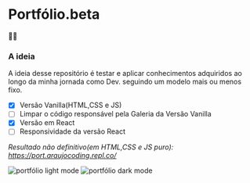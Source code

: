 # Portfólio.beta

🚧👷
### A ideia
A ideia desse repositório é testar e aplicar conhecimentos adquiridos ao longo da minha jornada como Dev. seguindo um modelo mais ou menos fixo.

- [X] Versão Vanilla(HTML,CSS e JS)
- [ ] Limpar o código responsável pela Galeria da Versão Vanilla
- [X] Versão em React
- [ ] Responsividade da versão React

*Resultado não definitivo(em HTML,CSS e JS puro): <https://port.araujocoding.repl.co/>*

![portfólio light mode](https://64.media.tumblr.com/94df85146f1f81aa2a47830d77c8c61c/876f6b3cae29e79f-b5/s2048x3072/413db8efea596330ed0ae8efd91f1f0907d307be.png)
![portfólio dark mode](https://64.media.tumblr.com/725e57c86233ebeb9a801e4b7f65bd7e/876f6b3cae29e79f-c0/s2048x3072/630288480e2408259d71f75cc1b2a7b9e7f69cd3.png)
